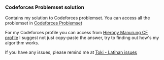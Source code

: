 ### Codeforces Problemset solution

Contains my solution to Codeforces problemset.
You can access all the problemset in [Codeforces Problemset](http://codeforces.com/problemset/)

For my Codeforces profile you can access from [Hierony Manurung CF profile](http://codeforces.com/profile/Drizlerz)
I suggest not just copy-paste the answer, try to finding out how's my algorithm works.

If you have any issues, please remind me at [Toki - Latihan issues](https://github.com/HieronyM/Programming---Code/issues)
